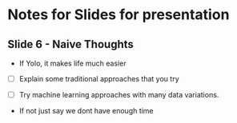 # Notes for Slides for presentation 

## Slide 6 - Naive Thoughts


- If Yolo, it makes life much easier

- [ ] Explain some traditional approaches that you try

- [ ] Try machine learning approaches with many data variations.


- If not just say we dont have enough time 

